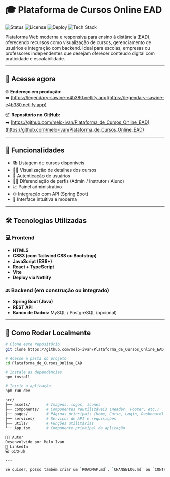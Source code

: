 # 🎓 Plataforma de Cursos Online EAD

![Status](https://img.shields.io/badge/status-em%20desenvolvimento-blue)
![License](https://img.shields.io/github/license/melo-ivan/Plataforma_de_Cursos_Online_EAD)
![Deploy](https://img.shields.io/website?down_color=red&down_message=offline&up_color=green&up_message=online&url=https%3A%2F%2Flegendary-sawine-e4b380.netlify.app)
![Tech Stack](https://img.shields.io/badge/stack-React%2C%20TypeScript%2C%20Tailwind-informational)

Plataforma Web moderna e responsiva para ensino à distância (EAD), oferecendo recursos como visualização de cursos, gerenciamento de usuários e integração com backend. Ideal para escolas, empresas ou professores independentes que desejam oferecer conteúdo digital com praticidade e escalabilidade.

---

## 🔗 Acesse agora

🌐 **Endereço em produção:**  
➡️ [https://legendary-sawine-e4b380.netlify.app](https://legendary-sawine-e4b380.netlify.app)

📦 **Repositório no GitHub:**  
➡️ [https://github.com/melo-ivan/Plataforma_de_Cursos_Online_EAD](https://github.com/melo-ivan/Plataforma_de_Cursos_Online_EAD)

---

## 🧠 Funcionalidades

- 📚 Listagem de cursos disponíveis
- 👨‍🏫 Visualização de detalhes dos cursos
- 🔐 Autenticação de usuários
- 🧑‍💼 Diferenciação de perfis (Admin / Instrutor / Aluno)
- 📈 Painel administrativo
- ⚙️ Integração com API (Spring Boot)
- 💬 Interface intuitiva e moderna

---

## 🛠️ Tecnologias Utilizadas

### 💻 Frontend

- **HTML5**
- **CSS3 (com Tailwind CSS ou Bootstrap)**
- **JavaScript (ES6+)**
- **React + TypeScript**
- **Vite**
- **Deploy via Netlify**

### 🔙 Backend (em construção ou integrado)

- **Spring Boot (Java)**
- **REST API**
- **Banco de Dados:** MySQL / PostgreSQL (opcional)

---

## 🚀 Como Rodar Localmente

```bash
# Clone este repositório
git clone https://github.com/melo-ivan/Plataforma_de_Cursos_Online_EAD.git

# Acesse a pasta do projeto
cd Plataforma_de_Cursos_Online_EAD

# Instale as dependências
npm install

# Inicie a aplicação
npm run dev

src/
├── assets/       # Imagens, logos, ícones
├── components/   # Componentes reutilizáveis (Header, Footer, etc.)
├── pages/        # Páginas principais (Home, Curso, Login, Dashboard)
├── services/     # Serviços de API e requisições
├── utils/        # Funções utilitárias
└── App.tsx       # Componente principal da aplicação

👨‍💻 Autor
Desenvolvido por Melo Ivan
🔗 LinkedIn
💻 GitHub

---

Se quiser, posso também criar um `ROADMAP.md`, `CHANGELOG.md` ou `CONTRIBUTING.md` para elevar ainda mais o nível do projeto. É só chamar. 🚀
